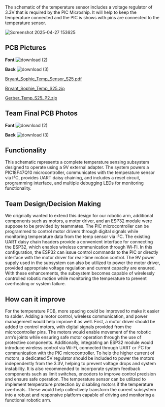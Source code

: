 The schematic of the temperature sensor includes a voltage regulator of 3.3V that is required by the PIC Microship. It will help to keep the temperature connected and the PIC is shows with pins are connected to the temperature sensor.

![Screenshot 2025-04-27 153625](https://github.com/user-attachments/assets/d00ffe5a-0efc-4fa5-a905-deb4958b80fd)

## PCB Pictures 

**Font**
![download (2)](https://github.com/user-attachments/assets/710c47b2-65c3-4bf9-9085-83be407c3cd2)

**Back**
![download (3)](https://github.com/user-attachments/assets/be8da0cb-387d-44aa-8e76-6fa1f9bad142)





[Bryant_Sophie_Temp_Sensor_S25.pdf](https://github.com/user-attachments/files/20051428/Bryant_Sophie_Temp_Sensor_S25.pdf)




[Bryant_Sophie_Temp_S25.zip](https://github.com/user-attachments/files/20051434/Bryant_Sophie_Temp_S25.zip)






[Gerber_Temp_S25_P2.zip](https://github.com/user-attachments/files/20051437/Gerber_Temp_S25_P2.zip)

## Team Final PCB Photos

**Font**
![download (2)](https://github.com/user-attachments/assets/710c47b2-65c3-4bf9-9085-83be407c3cd2)

**Back**
![download (3)](https://github.com/user-attachments/assets/be8da0cb-387d-44aa-8e76-6fa1f9bad142)

## Functionality 
This schematic represents a complete temperature sensing subsystem designed to operate using a 9V external adapter. The system powers a PIC18F47Q10 microcontroller, communicates with the temperature sensor via I²C, provides UART daisy chaining, and includes a reset circuit, programming interface, and multiple debugging LEDs for monitoring functionality.

## Team Design/Decision Making
We orignially wanted to extend this design for our robotic arm, additional components such as motors, a motor driver, and an ESP32 module were suppose to be provided by teammates. The PIC microcontroller can be programmed to control motor drivers through digital signals while monitoring temperature data from the temp sensor via I²C. The existing UART daisy chain headers provide a convenient interface for connecting the ESP32, which enables wireless communication through Wi-Fi. In this configuration, the ESP32 can issue control commands to the PIC or directly interface with the motor driver for real-time motion control. The 9V power supply used in the subsystem can also be utilized to power the motor driver, provided appropriate voltage regulation and current capacity are ensured. With these enhancements, the subsystem becomes capable of wirelessly controlled robotic motion while monitoring the temperature to prevent overheating or system failure.

## How can it improve
For the temperature PCB, more spacing could be improved to make it easier to solder. Adding a motor control, wireless communication, and power management would help improve it as well. First, a motor driver should be added to control motors, with digital signals provided from the microcontroller pins. The motors would enable movement of the robotic arm’s joints while ensuring safe motor operation through the use of protective components. Additionally, integrating an ESP32 module would introduce wireless control via Wi-Fi, connected through UART or I²C for communication with the PIC microcontroller. To help the higher current of motors, a dedicated 5V regulator should be included to power the motors independently from the 3.3V, helping to prevent voltage drops and system instability. It is also recommended to incorporate system feedback components such as limit switches, encoders to improve control precision and ensure safe operation. The temperature sensor can be utilized to implement temperature protection by disabling motors if the temperature overheats. These would help collectively transform the current subsystem into a robust and responsive platform capable of driving and monitoring a functional robotic arm.
